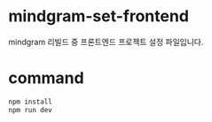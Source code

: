 # mindgram-set-frontend
mindgram 리빌드 중 프론트엔드 프로젝트 설정 파일입니다.

# command
```bash
npm install
npm run dev
```
